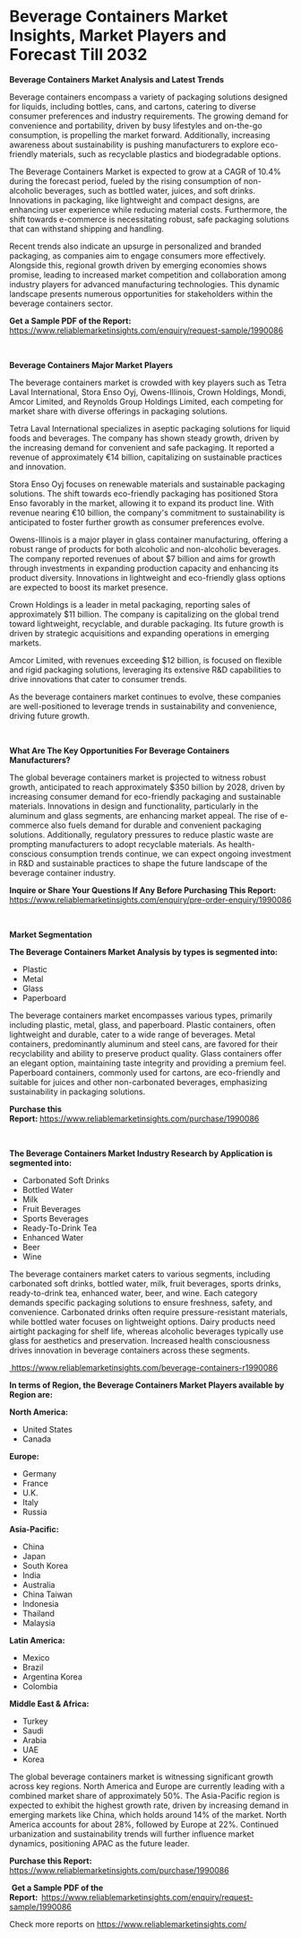 <p><h1>Beverage Containers Market Insights, Market Players and Forecast Till 2032</h1></p><p><strong>Beverage Containers Market Analysis and Latest Trends</strong></p>
<p><p>Beverage containers encompass a variety of packaging solutions designed for liquids, including bottles, cans, and cartons, catering to diverse consumer preferences and industry requirements. The growing demand for convenience and portability, driven by busy lifestyles and on-the-go consumption, is propelling the market forward. Additionally, increasing awareness about sustainability is pushing manufacturers to explore eco-friendly materials, such as recyclable plastics and biodegradable options.</p><p>The Beverage Containers Market is expected to grow at a CAGR of 10.4% during the forecast period, fueled by the rising consumption of non-alcoholic beverages, such as bottled water, juices, and soft drinks. Innovations in packaging, like lightweight and compact designs, are enhancing user experience while reducing material costs. Furthermore, the shift towards e-commerce is necessitating robust, safe packaging solutions that can withstand shipping and handling.</p><p>Recent trends also indicate an upsurge in personalized and branded packaging, as companies aim to engage consumers more effectively. Alongside this, regional growth driven by emerging economies shows promise, leading to increased market competition and collaboration among industry players for advanced manufacturing technologies. This dynamic landscape presents numerous opportunities for stakeholders within the beverage containers sector.</p></p>
<p><strong>Get a Sample PDF of the Report:&nbsp;</strong> <a href="https://www.reliablemarketinsights.com/enquiry/request-sample/1990086?utm_campaign=3274&utm_medium=2&utm_source=Github&utm_content=ia&utm_term=08032025&utm_id=beverage-containers">https://www.reliablemarketinsights.com/enquiry/request-sample/1990086</a></p>
<p>&nbsp;</p>
<p><strong>Beverage Containers Major Market Players</strong></p>
<p><p>The beverage containers market is crowded with key players such as Tetra Laval International, Stora Enso Oyj, Owens-Illinois, Crown Holdings, Mondi, Amcor Limited, and Reynolds Group Holdings Limited, each competing for market share with diverse offerings in packaging solutions.</p><p>Tetra Laval International specializes in aseptic packaging solutions for liquid foods and beverages. The company has shown steady growth, driven by the increasing demand for convenient and safe packaging. It reported a revenue of approximately €14 billion, capitalizing on sustainable practices and innovation.</p><p>Stora Enso Oyj focuses on renewable materials and sustainable packaging solutions. The shift towards eco-friendly packaging has positioned Stora Enso favorably in the market, allowing it to expand its product line. With revenue nearing €10 billion, the company's commitment to sustainability is anticipated to foster further growth as consumer preferences evolve.</p><p>Owens-Illinois is a major player in glass container manufacturing, offering a robust range of products for both alcoholic and non-alcoholic beverages. The company reported revenues of about $7 billion and aims for growth through investments in expanding production capacity and enhancing its product diversity. Innovations in lightweight and eco-friendly glass options are expected to boost its market presence.</p><p>Crown Holdings is a leader in metal packaging, reporting sales of approximately $11 billion. The company is capitalizing on the global trend toward lightweight, recyclable, and durable packaging. Its future growth is driven by strategic acquisitions and expanding operations in emerging markets.</p><p>Amcor Limited, with revenues exceeding $12 billion, is focused on flexible and rigid packaging solutions, leveraging its extensive R&D capabilities to drive innovations that cater to consumer trends. </p><p>As the beverage containers market continues to evolve, these companies are well-positioned to leverage trends in sustainability and convenience, driving future growth.</p></p>
<p>&nbsp;</p>
<p><strong>What Are The Key Opportunities For Beverage Containers Manufacturers?</strong></p>
<p><p>The global beverage containers market is projected to witness robust growth, anticipated to reach approximately $350 billion by 2028, driven by increasing consumer demand for eco-friendly packaging and sustainable materials. Innovations in design and functionality, particularly in the aluminum and glass segments, are enhancing market appeal. The rise of e-commerce also fuels demand for durable and convenient packaging solutions. Additionally, regulatory pressures to reduce plastic waste are prompting manufacturers to adopt recyclable materials. As health-conscious consumption trends continue, we can expect ongoing investment in R&D and sustainable practices to shape the future landscape of the beverage container industry.</p></p>
<p><strong>Inquire or Share Your Questions If Any Before Purchasing This Report:</strong> <a href="https://www.reliablemarketinsights.com/enquiry/pre-order-enquiry/1990086?utm_campaign=3274&utm_medium=2&utm_source=Github&utm_content=ia&utm_term=08032025&utm_id=beverage-containers">https://www.reliablemarketinsights.com/enquiry/pre-order-enquiry/1990086</a></p>
<p>&nbsp;</p>
<p><strong>Market Segmentation</strong></p>
<p><strong>The Beverage Containers Market Analysis by types is segmented into:</strong></p>
<p><ul><li>Plastic</li><li>Metal</li><li>Glass</li><li>Paperboard</li></ul></p>
<p><p>The beverage containers market encompasses various types, primarily including plastic, metal, glass, and paperboard. Plastic containers, often lightweight and durable, cater to a wide range of beverages. Metal containers, predominantly aluminum and steel cans, are favored for their recyclability and ability to preserve product quality. Glass containers offer an elegant option, maintaining taste integrity and providing a premium feel. Paperboard containers, commonly used for cartons, are eco-friendly and suitable for juices and other non-carbonated beverages, emphasizing sustainability in packaging solutions.</p></p>
<p><strong>Purchase this Report:&nbsp;</strong><a href="https://www.reliablemarketinsights.com/purchase/1990086?utm_campaign=3274&utm_medium=2&utm_source=Github&utm_content=ia&utm_term=08032025&utm_id=beverage-containers">https://www.reliablemarketinsights.com/purchase/1990086</a></p>
<p>&nbsp;</p>
<p><strong>The Beverage Containers Market Industry Research by Application is segmented into:</strong></p>
<p><ul><li>Carbonated Soft Drinks</li><li>Bottled Water</li><li>Milk</li><li>Fruit Beverages</li><li>Sports Beverages</li><li>Ready-To-Drink Tea</li><li>Enhanced Water</li><li>Beer</li><li>Wine</li></ul></p>
<p><p>The beverage containers market caters to various segments, including carbonated soft drinks, bottled water, milk, fruit beverages, sports drinks, ready-to-drink tea, enhanced water, beer, and wine. Each category demands specific packaging solutions to ensure freshness, safety, and convenience. Carbonated drinks often require pressure-resistant materials, while bottled water focuses on lightweight options. Dairy products need airtight packaging for shelf life, whereas alcoholic beverages typically use glass for aesthetics and preservation. Increased health consciousness drives innovation in beverage containers across these segments.</p></p>
<p><a href="https://www.reliablemarketinsights.com/beverage-containers-r1990086?utm_campaign=3274&utm_medium=2&utm_source=Github&utm_content=ia&utm_term=08032025&utm_id=beverage-containers">&nbsp;https://www.reliablemarketinsights.com/beverage-containers-r1990086</a></p>
<p><strong>In terms of Region, the Beverage Containers Market Players available by Region are:</strong></p>
<p>
    <p> <strong> North America: </strong>
        <ul>
            <li>United States</li>
            <li>Canada</li>
        </ul>
        </p> 
    <p> <strong> Europe: </strong>
        <ul>
            <li>Germany</li>
            <li>France</li>
            <li>U.K.</li>
            <li>Italy</li>
            <li>Russia</li>
        </ul>
        </p> 
    <p> <strong> Asia-Pacific: </strong>
        <ul>
            <li>China</li>
            <li>Japan</li>
            <li>South Korea</li>
            <li>India</li>
            <li>Australia</li>
            <li>China Taiwan</li>
            <li>Indonesia</li>
            <li>Thailand</li>
            <li>Malaysia</li>
        </ul>
        </p> 
    <p> <strong> Latin America: </strong>
        <ul>
            <li>Mexico</li>
            <li>Brazil</li>
            <li>Argentina Korea</li>
            <li>Colombia</li>
        </ul>
        </p> 
    <p> <strong> Middle East & Africa: </strong>
        <ul>
            <li>Turkey</li>
            <li>Saudi</li>
            <li>Arabia</li>
            <li>UAE</li>
            <li>Korea</li>
        </ul>
    </p>
    </p>
<p><p>The global beverage containers market is witnessing significant growth across key regions. North America and Europe are currently leading with a combined market share of approximately 50%. The Asia-Pacific region is expected to exhibit the highest growth rate, driven by increasing demand in emerging markets like China, which holds around 14% of the market. North America accounts for about 28%, followed by Europe at 22%. Continued urbanization and sustainability trends will further influence market dynamics, positioning APAC as the future leader.</p></p>
<p><strong>Purchase this Report: </strong><a href="https://www.reliablemarketinsights.com/purchase/1990086?utm_campaign=3274&utm_medium=2&utm_source=Github&utm_content=ia&utm_term=08032025&utm_id=beverage-containers">https://www.reliablemarketinsights.com/purchase/1990086</a></p>
<p>&nbsp;<strong>Get a Sample PDF of the Report:&nbsp;&nbsp;</strong><a href="https://www.reliablemarketinsights.com/enquiry/request-sample/1990086?utm_campaign=3274&utm_medium=2&utm_source=Github&utm_content=ia&utm_term=08032025&utm_id=beverage-containers">https://www.reliablemarketinsights.com/enquiry/request-sample/1990086</a></p>
<p><strong></strong></p>
<p>Check more reports on <a href="https://www.reliablemarketinsights.com/?utm_campaign=3274&utm_medium=2&utm_source=Github&utm_content=ia&utm_term=08032025&utm_id=beverage-containers">https://www.reliablemarketinsights.com/</a></p>